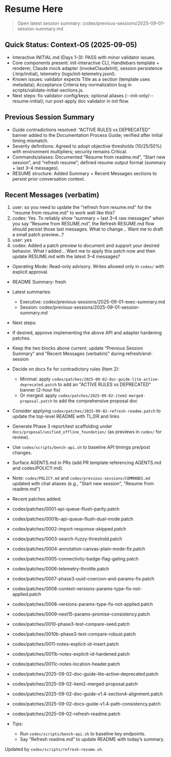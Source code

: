 # Resume Here

> Open latest session summary: codex/previous-sessions/2025-09-01-session-summary.md

## Quick Status: Context‑OS (2025-09-05)
- Interactive INITIAL.md (Days 1–3): PASS with minor validator issues.
- Core components present: init-interactive CLI, Handlebars template + renderer, Claude mock adapter (invokeClaudeInit), session persistence (.tmp/initial), telemetry (logs/init-telemetry.jsonl).
- Known issues: validator expects Title as a section (template uses metadata); Acceptance Criteria key normalization bug in scripts/validate-initial-sections.js.
- Next steps: fix validator config/keys; optional aliases (--init-only/--resume-initial); run post-apply doc validator in init flow.

## Previous Session Summary
- Guide contradictions resolved: “ACTIVE RULES vs DEPRECATED” banner added to the Documentation Process Guide; verified after initial timing mismatch.
- Severity definitions: Agreed to adopt objective thresholds (10/25/50%) with environment multipliers; security remains Critical.
- Commands/aliases: Documented “Resume from readme.md”, “Start new session”, and “refresh resume”; defined resume output format (summary + last 3–4 messages).
- RESUME structure: Added Summary + Recent Messages sections to persist prior conversation context.

## Recent Messages (verbatim)
1) user: so you need to update the "refresh from resume.md" for the "resume from resume.md" to work well like this?
2) codex: Yes. To reliably show “summary + last 3–4 raw messages” when you say “Resume from RESUME.md”, the Refresh RESUME.md flow should persist those last messages. What to change… Want me to draft a small patch preview…?
3) user: yes
4) codex: Added a patch preview to document and support your desired behavior. What I added… Want me to apply this patch now and then update RESUME.md with the latest 3–4 messages?

- Operating Mode: Read-only advisory. Writes allowed only in `codex/` with explicit approval.
 - README Summary: fresh

- Latest summaries:
  - Executive: codex/previous-sessions/2025-09-01-exec-summary.md
  - Session: codex/previous-sessions/2025-09-01-session-summary.md

- Next steps:
 - If desired, approve implementing the above API and adapter hardening patches.
 - Keep the two blocks above current: update “Previous Session Summary” and “Recent Messages (verbatim)” during refresh/end-session
 - Decide on docs fix for contradictory rules (Item 2):
   - Minimal: apply `codex/patches/2025-09-02-doc-guide-lite-active-deprecated.patch` to add an "ACTIVE RULES vs DEPRECATED" banner (2-hour fix)
   - Or merged: apply `codex/patches/2025-09-02-item2-merged-proposal.patch` to add the comprehensive proposal doc
 - Consider applying `codex/patches/2025-09-02-refresh-readme.patch` to update the top-level README with TL;DR and links
 - Generate Phase 3 report/test scaffolding under `docs/proposal/unified_offline_foundation/` (as previews in `codex/` for review).
 - Use `codex/scripts/bench-api.sh` to baseline API timings pre/post changes.
 - Surface AGENTS.md in PRs (add PR template referencing AGENTS.md and codex/POLICY.md).
 - Note: `codex/POLICY.md` and `codex/previous-sessions/COMMANDS.md` updated with chat aliases (e.g., "Start new session", "Resume from readme.md")

- Recent patches added:
 - codex/patches/0001-api-queue-flush-parity.patch
 - codex/patches/0001b-api-queue-flush-dual-mode.patch
 - codex/patches/0002-import-response-skipped.patch
 - codex/patches/0003-search-fuzzy-threshold.patch
 - codex/patches/0004-annotation-canvas-plain-mode-fix.patch
 - codex/patches/0005-connectivity-badge-flag-gating.patch
 - codex/patches/0006-telemetry-throttle.patch
 - codex/patches/0007-phase3-uuid-coercion-and-params-fix.patch
 - codex/patches/0008-context-versions-params-type-fix-not-applied.patch
 - codex/patches/0008-versions-params-type-fix-not-applied.patch
 - codex/patches/0009-next15-params-promise-consistency.patch
 - codex/patches/0010-phase3-test-compare-seed.patch
 - codex/patches/0010b-phase3-test-compare-robust.patch
 - codex/patches/0011-notes-explicit-id-insert.patch
 - codex/patches/0011b-notes-explicit-id-hardened.patch
 - codex/patches/0011c-notes-location-header.patch
 - codex/patches/2025-09-02-doc-guide-lite-active-deprecated.patch
 - codex/patches/2025-09-02-item2-merged-proposal.patch
 - codex/patches/2025-09-02-doc-guide-v1.4-section4-alignment.patch
 - codex/patches/2025-09-02-docs-guide-v1.4-path-consistency.patch
 - codex/patches/2025-09-02-refresh-readme.patch

- Tips:
  - Run `codex/scripts/bench-api.sh` to baseline key endpoints.
  - Say “Refresh readme.md” to update README with today’s summary.

Updated by `codex/scripts/refresh-resume.sh`.
